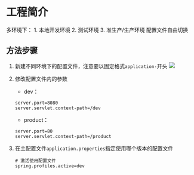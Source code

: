 # 工程简介

多环境下：
    1. 本地开发环境
    2. 测试环境
    3. 准生产/生产环境
配置文件自由切换


## 方法步骤
1. 新建不同环境下的配置文件，注意要以固定格式`application-`开头
   ![](https://gitee.com/leekinghou/image/raw/master/img/20220110221139.png)
2. 修改配置文件内的参数
    - dev：
    ```
    server.port=8080
    server.servlet.context-path=/dev
    ```

    - product：
    ```
   server.port=80
   server.servlet.context-path=/product
    ```
3. 在主配置文件`application.properties`指定使用哪个版本的配置文件
    ```
    # 激活使用配置文件
    spring.profiles.active=dev
    ```

